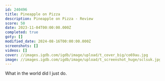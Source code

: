 ```yaml
---
id: 240496
title: Pineapple on Pizza
description: Pineapple on Pizza - Review
score: 50
date: 2023-11-04T00:00:00.000Z
completed: true
goty: []
modified_date: 2024-08-16T00:00:00.000Z
screenshots: []
videos: []
cover: //images.igdb.com/igdb/image/upload/t_cover_big/co69au.jpg
image: //images.igdb.com/igdb/image/upload/t_screenshot_huge/sclsuk.jpg
---
```

What in the world did I just do.